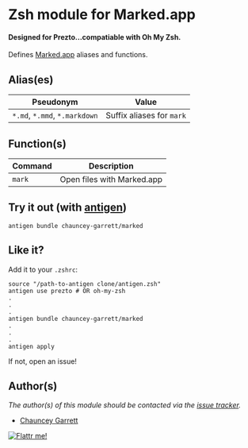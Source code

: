 # Zsh module for Marked.app

#### Designed for Prezto...compatiable with Oh My Zsh.

Defines [Marked.app][marked] aliases and functions.

## Alias(es)

| Pseudonym | Value
| ------------ | -----------
|  `*.md`, `*.mmd`, `*.markdown` | Suffix aliases for `mark`

## Function(s)

| Command     | Description
| ----------- | -----------
|  `mark`     | Open files with Marked.app

## Try it out (with [antigen][antigen])

    antigen bundle chauncey-garrett/marked

## Like it?

Add it to your `.zshrc`:

    source "/path-to-antigen clone/antigen.zsh"
    antigen use prezto # OR oh-my-zsh
    .
    .
    .
    antigen bundle chauncey-garrett/marked
    .
    .
    .
    antigen apply
	
If not, open an issue!

## Author(s)

*The author(s) of this module should be contacted via the [issue tracker][issue_tracker].*

  - [Chauncey Garrett][chauncey-garrett]

[![][flattr_img]][flattr]

[antigen]:           https://github.com/zsh-users/antigen                  "zsh-users/angtigen"
[marked]:            http://markedapp.com/                                 "Marked.app"
[issue_tracker]:     https://github.com/chauncey-garrett/marked/issues     "chauncey-garrett/marked/issues"
[chauncey-garrett]:  https://github.com/chauncey-garrett                   "chauncey-garrett"
[flattr_img]:        https://api.flattr.com/button/flattr-badge-large.png  "Flattr me!"
[flattr]:            https://flattr.com/thing/1397252

